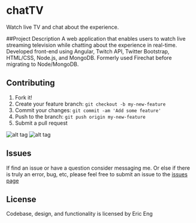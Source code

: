 # chatTV
Watch live TV and chat about the experience.

##Project Description
A web application that enables users to watch live streaming television while chatting about the experience in real-time. Developed front-end using Angular, Twitch API, Twitter Bootstrap, HTML/CSS, Node.js, and MongoDB. Formerly used Firechat before migrating to Node/MongoDB.


## Contributing
1. Fork it!
2. Create your feature branch: `git checkout -b my-new-feature`
3. Commit your changes: `git commit -am 'Add some feature'`
4. Push to the branch: `git push origin my-new-feature`
5. Submit a pull request 

![alt tag](https://cloud.githubusercontent.com/assets/5885829/14385192/f05caa52-fd53-11e5-8b06-fa0342e68121.png "Home Page")
![alt tag](https://cloud.githubusercontent.com/assets/5885829/14385191/f05c1d08-fd53-11e5-9b9c-fbc87c3ca120.png "Home Page")


## Issues
If find an issue or have a question consider messaging me. Or else if there is truly an error, bug, etc, please feel free to submit an issue to the [issues page](https://github.com/starcraft168/chatTV/issues)

## License
Codebase, design, and functionality is licensed by Eric Eng
